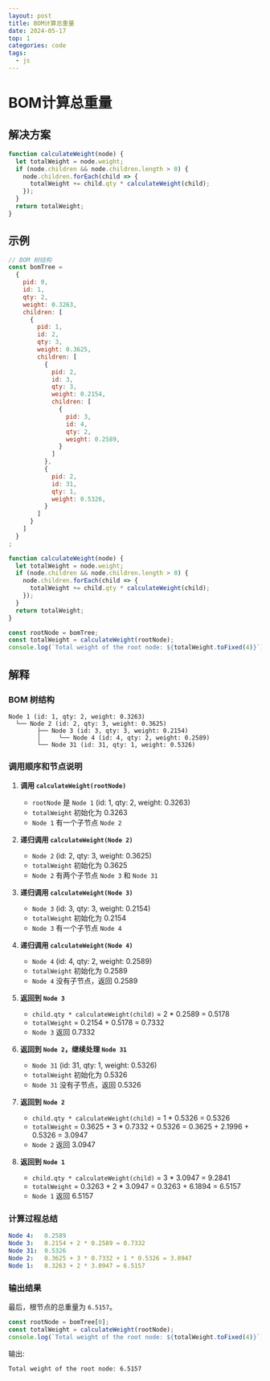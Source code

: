 ```yaml
---
layout: post
title: BOM计算总重量
date: 2024-05-17
top: 1
categories: code
tags:
  - js
---
```


# BOM计算总重量

## 解决方案

```js
function calculateWeight(node) {
  let totalWeight = node.weight;
  if (node.children && node.children.length > 0) {
    node.children.forEach(child => {
      totalWeight += child.qty * calculateWeight(child);
    });
  }
  return totalWeight;
}
```

## 示例

```javascript
// BOM 树结构
const bomTree =
  {
    pid: 0,
    id: 1,
    qty: 2,
    weight: 0.3263,
    children: [
      {
        pid: 1,
        id: 2,
        qty: 3,
        weight: 0.3625,
        children: [
          {
            pid: 2,
            id: 3,
            qty: 3,
            weight: 0.2154,
            children: [
              {
                pid: 3,
                id: 4,
                qty: 2,
                weight: 0.2589,
              }
            ]
          },
          {
            pid: 2,
            id: 31,
            qty: 1,
            weight: 0.5326,
          }
        ]
      }
    ]
  }
;

function calculateWeight(node) {
  let totalWeight = node.weight;
  if (node.children && node.children.length > 0) {
    node.children.forEach(child => {
      totalWeight += child.qty * calculateWeight(child);
    });
  }
  return totalWeight;
}

const rootNode = bomTree;
const totalWeight = calculateWeight(rootNode);
console.log(`Total weight of the root node: ${totalWeight.toFixed(4)}`);
```

## 解释

### BOM 树结构

```less
Node 1 (id: 1, qty: 2, weight: 0.3263)
  └── Node 2 (id: 2, qty: 3, weight: 0.3625)
        ├── Node 3 (id: 3, qty: 3, weight: 0.2154)
        │     └── Node 4 (id: 4, qty: 2, weight: 0.2589)
        └── Node 31 (id: 31, qty: 1, weight: 0.5326)
```

### 调用顺序和节点说明
1. **调用 `calculateWeight(rootNode)`**
   - `rootNode` 是 `Node 1` (id: 1, qty: 2, weight: 0.3263)
   - `totalWeight` 初始化为 0.3263
   - `Node 1` 有一个子节点 `Node 2`

2. **递归调用 `calculateWeight(Node 2)`**
   - `Node 2` (id: 2, qty: 3, weight: 0.3625)
   - `totalWeight` 初始化为 0.3625
   - `Node 2` 有两个子节点 `Node 3` 和 `Node 31`

3. **递归调用 `calculateWeight(Node 3)`**
   - `Node 3` (id: 3, qty: 3, weight: 0.2154)
   - `totalWeight` 初始化为 0.2154
   - `Node 3` 有一个子节点 `Node 4`

4. **递归调用 `calculateWeight(Node 4)`**
   - `Node 4` (id: 4, qty: 2, weight: 0.2589)
   - `totalWeight` 初始化为 0.2589
   - `Node 4` 没有子节点，返回 0.2589

5. **返回到 `Node 3`**
   - `child.qty * calculateWeight(child)` = 2 * 0.2589 = 0.5178
   - `totalWeight` = 0.2154 + 0.5178 = 0.7332
   - `Node 3` 返回 0.7332

6. **返回到 `Node 2`，继续处理 `Node 31`**
   - `Node 31` (id: 31, qty: 1, weight: 0.5326)
   - `totalWeight` 初始化为 0.5326
   - `Node 31` 没有子节点，返回 0.5326

7. **返回到 `Node 2`**
   - `child.qty * calculateWeight(child)` = 1 * 0.5326 = 0.5326
   - `totalWeight` = 0.3625 + 3 * 0.7332 + 0.5326 = 0.3625 + 2.1996 + 0.5326 = 3.0947
   - `Node 2` 返回 3.0947

8. **返回到 `Node 1`**
   - `child.qty * calculateWeight(child)` = 3 * 3.0947 = 9.2841
   - `totalWeight` = 0.3263 + 2 * 3.0947 = 0.3263 + 6.1894 = 6.5157
   - `Node 1` 返回 6.5157

### 计算过程总结

```yaml
Node 4:   0.2589
Node 3:   0.2154 + 2 * 0.2589 = 0.7332
Node 31:  0.5326
Node 2:   0.3625 + 3 * 0.7332 + 1 * 0.5326 = 3.0947
Node 1:   0.3263 + 2 * 3.0947 = 6.5157
```

### 输出结果
最后，根节点的总重量为 `6.5157`。

```javascript
const rootNode = bomTree[0];
const totalWeight = calculateWeight(rootNode);
console.log(`Total weight of the root node: ${totalWeight.toFixed(4)}`);
```

输出:
```
Total weight of the root node: 6.5157
```
